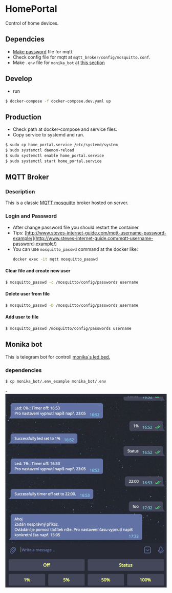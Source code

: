 # HomePortal

Control of home devices.

## Dependcies

- [Make password](#login-and-password) file for mqtt.
- Check config file for mqtt at `mqtt_broker/config/mosquitto.conf`.
- Make `.env` file for `monika_bot` at [this section](#monika-bot)

## Develop

- run

```sh
$ docker-compose -f docker-compose.dev.yaml up
```

## Production

- Check path at docker-compose and service files.
- Copy service to systemd and run.

```sh
$ sudo cp home_portal.service /etc/systemd/system
$ sudo systemctl daemon-reload
$ sudo systemctl enable home_portal.service
$ sudo systemctl start home_portal.service
```

## MQTT Broker

### Description

This is a classic [MQTT mosquitto](https://mosquitto.org/) broker hosted on server.

### Login and Password

- After change password file you should restart the container.
- Tips: [http://www.steves-internet-guide.com/mqtt-username-password-example/](http://www.steves-internet-guide.com/mqtt-username-password-example/)
- You can use `mosquitto_passwd` command at the docker like:
  ```sh
  docker exec -it mqtt mosquitto_passwd
  ```

#### Clear file and create new user

```sh
$ mosquitto_passwd -c /mosquitto/config/passwords username
```

#### Delete user from file

```sh
$ mosquitto_passwd -D /mosquitto/config/passwords username
```

#### Add user to file

```sh
$ mosquitto_passwd /mosquitto/config/passwords username
```

## Monika bot

This is telegram bot for controll [monika`s led bed.](https://github.com/vichi99/MicroPython/tree/master/led_bed)

### dependencies

```sh
$ cp monika_bot/.env_example monika_bot/.env
```

-![monika_bot](monika_bot/monika_bot.png)

